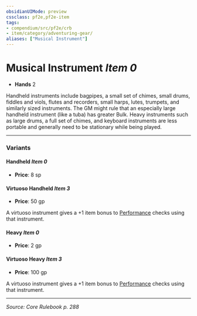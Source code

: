 ```yaml
---
obsidianUIMode: preview
cssclass: pf2e,pf2e-item
tags:
- compendium/src/pf2e/crb
- item/category/adventuring-gear/
aliases: ["Musical Instrument"]
---
```

# Musical Instrument *Item 0*  

- **Hands** 2

Handheld instruments include bagpipes, a small set of chimes, small drums, fiddles and viols, flutes and recorders, small harps, lutes, trumpets, and similarly sized instruments. The GM might rule that an especially large handheld instrument (like a tuba) has greater Bulk. Heavy instruments such as large drums, a full set of chimes, and keyboard instruments are less portable and generally need to be stationary while being played.

---

### Variants

#### Handheld *Item 0*

- **Price**: 8 sp

#### Virtuoso Handheld *Item 3*

- **Price**: 50 gp

A virtuoso instrument gives a +1 item bonus to [Performance](skills.md#Performance) checks using that instrument.

#### Heavy *Item 0*

- **Price**: 2 gp

#### Virtuoso Heavy *Item 3*

- **Price**: 100 gp

A virtuoso instrument gives a +1 item bonus to [Performance](skills.md#Performance) checks using that instrument.

---
*Source: Core Rulebook p. 288*